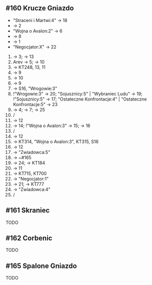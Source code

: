 ## #160 Krucze Gniazdo
* "Straceni i Martwi:4" -> 18
* -> 2
* "Wojna o Avalon:2" -> 6
* -> 8
* -> 1
* "Negocjator:X" -> 22

1. -> 3; -> 13
2. Arev -> 5; -> 10
3. -> KT248, 13, 11
4. -> 9
5. -> 10
6. -> 9
7. -> S16, "Wrogowie:3"
8. !"Wrogowie:3" -> 20; "Sojusznicy:5" | "Wybraniec Ludu" -> 19; !"Sojusznicy:5" -> 17; "Ostateczne Konfrontacje:4" | "Ostateczne Konfrontacje:5" -> 23
9. -> 4; -> 7; -> 25
10. /
11. -> 12
12. -> 14; !"Wojna o Avalon:3" -> 15; -> 16
13. /
14. -> 12
15. -> KT314, "Wojna o Avalon:3", KT315, S16
16. -> 12
17. -> "Zwiadowca:5"
18. -> ~#165
19. -> 24; -> KT184
20. -> 11
21. -> KT715, KT700
22. -> "Negocjator:1"
23. -> 21; -> KT777
24. -> "Zwiadowca:4"
25. /

## #161 Skraniec
TODO

## #162 Corbenic
TODO

## #165 Spalone Gniazdo
TODO
